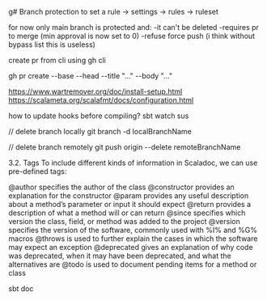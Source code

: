 g# Branch protection
to set a rule -> settings -> rules -> ruleset

for now only main branch is protected and:
-it can't be deleted
-requires pr to merge (min approval is now set to 0)
-refuse force push (i think without bypass list this is useless)

create pr from cli using gh cli

gh pr create --base <branch where to merge> --head <branch with modification to merge> --title "..." --body "..."

https://www.wartremover.org/doc/install-setup.html
https://scalameta.org/scalafmt/docs/configuration.html

how to update hooks before compiling? sbt watch sus

// delete branch locally
git branch -d localBranchName

// delete branch remotely
git push origin --delete remoteBranchName


3.2. Tags
To include different kinds of information in Scaladoc, we can use pre-defined tags:

@author specifies the author of the class
@constructor provides an explanation for the constructor
@param provides any useful description about a method’s parameter or input it should expect
@return provides a description of what a method will or can return
@since specifies which version the class, field, or method was added to the project
@version specifies the version of the software, commonly used with %I% and %G% macros
@throws is used to further explain the cases in which the software may expect an exception
@deprecated gives an explanation of why code was deprecated, when it may have been deprecated, and what the alternatives are
@todo is used to document pending items for a method or class

sbt doc

